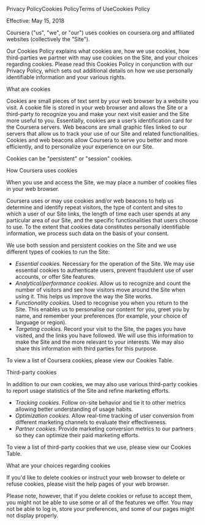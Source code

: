 Privacy PolicyCookies PolicyTerms of UseCookies Policy

Effective: May 15, 2018

Coursera ("us", "we", or "our") uses cookies on coursera.org and affiliated websites (collectively the "Site").

Our Cookies Policy explains what cookies are, how we use cookies, how third-parties we partner with may use cookies on the Site, and your choices regarding cookies. Please read this Cookies Policy in conjunction with our Privacy Policy, which sets out additional details on how we use personally identifiable information and your various rights.

What are cookies

Cookies are small pieces of text sent by your web browser by a website you visit. A cookie file is stored in your web browser and allows the Site or a third-party to recognize you and make your next visit easier and the Site more useful to you. Essentially, cookies are a user’s identification card for the Coursera servers. Web beacons are small graphic files linked to our servers that allow us to track your use of our Site and related functionalities. Cookies and web beacons allow Coursera to serve you better and more efficiently, and to personalize your experience on our Site.

Cookies can be "persistent" or "session" cookies.

How Coursera uses cookies

When you use and access the Site, we may place a number of cookies files in your web browser.

Coursera uses or may use cookies and/or web beacons to help us determine and identify repeat visitors, the type of content and sites to which a user of our Site links, the length of time each user spends at any particular area of our Site, and the specific functionalities that users choose to use. To the extent that cookies data constitutes personally identifiable information, we process such data on the basis of your consent.

We use both session and persistent cookies on the Site and we use different types of cookies to run the Site:

*   _Essential cookies._ Necessary for the operation of the Site. We may use essential cookies to authenticate users, prevent fraudulent use of user accounts, or offer Site features.
*   _Analytical/performance cookies._ Allow us to recognize and count the number of visitors and see how visitors move around the Site when using it. This helps us improve the way the Site works.
*   _Functionality cookies._ Used to recognise you when you return to the Site. This enables us to personalise our content for you, greet you by name, and remember your preferences (for example, your choice of language or region).
*   _Targeting cookies._ Record your visit to the Site, the pages you have visited, and the links you have followed. We will use this information to make the Site and the more relevant to your interests. We may also share this information with third parties for this purpose.

To view a list of Coursera cookies, please view our Cookies Table.

Third-party cookies

In addition to our own cookies, we may also use various third-party cookies to report usage statistics of the Site and refine marketing efforts.

*   _Tracking cookies._ Follow on-site behavior and tie it to other metrics allowing better understanding of usage habits.
*   _Optimization cookies._ Allow real-time tracking of user conversion from different marketing channels to evaluate their effectiveness.
*   _Partner cookies._ Provide marketing conversion metrics to our partners so they can optimize their paid marketing efforts.

To view a list of third-party cookies that we use, please view our Cookies Table.

What are your choices regarding cookies

If you'd like to delete cookies or instruct your web browser to delete or refuse cookies, please visit the help pages of your web browser.

Please note, however, that if you delete cookies or refuse to accept them, you might not be able to use some or all of the features we offer. You may not be able to log in, store your preferences, and some of our pages might not display properly.